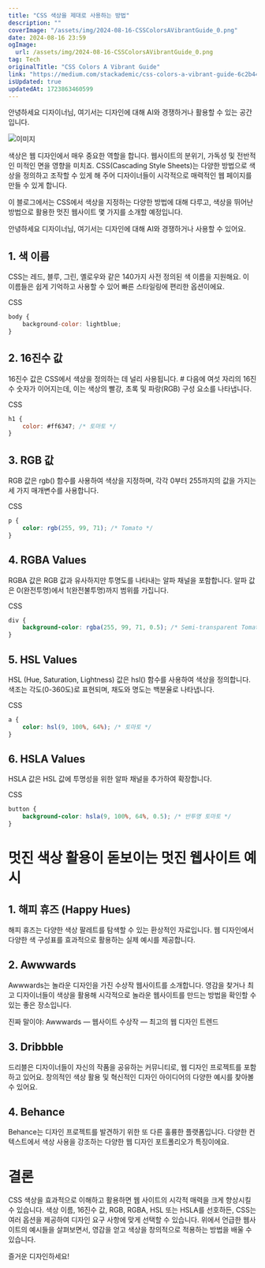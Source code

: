 ```yaml
---
title: "CSS 색상을 제대로 사용하는 방법"
description: ""
coverImage: "/assets/img/2024-08-16-CSSColorsAVibrantGuide_0.png"
date: 2024-08-16 23:59
ogImage: 
  url: /assets/img/2024-08-16-CSSColorsAVibrantGuide_0.png
tag: Tech
originalTitle: "CSS Colors A Vibrant Guide"
link: "https://medium.com/stackademic/css-colors-a-vibrant-guide-6c2b44ba135a"
isUpdated: true
updatedAt: 1723863460599
---
```



안녕하세요 디자이너님, 여기서는 디자인에 대해 AI와 경쟁하거나 활용할 수 있는 공간입니다.

![이미지](/assets/img/2024-08-16-CSSColorsAVibrantGuide_0.png)

색상은 웹 디자인에서 매우 중요한 역할을 합니다. 웹사이트의 분위기, 가독성 및 전반적인 미적인 면을 영향을 미치죠. CSS(Cascading Style Sheets)는 다양한 방법으로 색상을 정의하고 조작할 수 있게 해 주어 디자이너들이 시각적으로 매력적인 웹 페이지를 만들 수 있게 합니다.

이 블로그에서는 CSS에서 색상을 지정하는 다양한 방법에 대해 다루고, 색상을 뛰어난 방법으로 활용한 멋진 웹사이트 몇 가지를 소개할 예정입니다.

<div class="content-ad"></div>

안녕하세요 디자이너님, 여기서는 디자인에 대해 AI와 경쟁하거나 사용할 수 있어요.

## 1. 색 이름

CSS는 레드, 블루, 그린, 옐로우와 같은 140가지 사전 정의된 색 이름을 지원해요. 이 이름들은 쉽게 기억하고 사용할 수 있어 빠른 스타일링에 편리한 옵션이에요.

CSS

<div class="content-ad"></div>

```js
body {
    background-color: lightblue;
}
```

## 2. 16진수 값

16진수 값은 CSS에서 색상을 정의하는 데 널리 사용됩니다. # 다음에 여섯 자리의 16진수 숫자가 이어지는데, 이는 색상의 빨강, 초록 및 파랑(RGB) 구성 요소를 나타냅니다.

CSS

<div class="content-ad"></div>

```js
h1 {
    color: #ff6347; /* 토마토 */
}
```

## 3. RGB 값

RGB 값은 rgb() 함수를 사용하여 색상을 지정하며, 각각 0부터 255까지의 값을 가지는 세 가지 매개변수를 사용합니다.

CSS


<div class="content-ad"></div>

```css
p {
    color: rgb(255, 99, 71); /* Tomato */
}
```

## 4. RGBA Values

RGBA 값은 RGB 값과 유사하지만 투명도를 나타내는 알파 채널을 포함합니다. 알파 값은 0(완전투명)에서 1(완전불투명)까지 범위를 가집니다.

CSS


<div class="content-ad"></div>

```css
div {
    background-color: rgba(255, 99, 71, 0.5); /* Semi-transparent Tomato */
}
```

## 5. HSL Values

HSL (Hue, Saturation, Lightness) 값은 hsl() 함수를 사용하여 색상을 정의합니다. 색조는 각도(0-360도)로 표현되며, 채도와 명도는 백분율로 나타냅니다.

CSS


<div class="content-ad"></div>

```css
a {
    color: hsl(9, 100%, 64%); /* 토마토 */
}
```

## 6. HSLA Values

HSLA 값은 HSL 값에 투명성을 위한 알파 채널을 추가하여 확장합니다.

CSS


<div class="content-ad"></div>

```css
button {
    background-color: hsla(9, 100%, 64%, 0.5); /* 반투명 토마토 */
}
```

# 멋진 색상 활용이 돋보이는 멋진 웹사이트 예시

## 1. 해피 휴즈 (Happy Hues)

해피 휴즈는 다양한 색상 팔레트를 탐색할 수 있는 환상적인 자료입니다. 웹 디자인에서 다양한 색 구성표를 효과적으로 활용하는 실제 예시를 제공합니다.

<div class="content-ad"></div>

## 2. Awwwards

Awwwards는 놀라운 디자인을 가진 수상작 웹사이트를 소개합니다. 영감을 찾거나 최고 디자이너들이 색상을 활용해 시각적으로 놀라운 웹사이트를 만드는 방법을 확인할 수 있는 좋은 장소입니다.

진짜 말이야: Awwwards — 웹사이트 수상작 — 최고의 웹 디자인 트렌드

## 3. Dribbble

<div class="content-ad"></div>

드리블은 디자이너들이 자신의 작품을 공유하는 커뮤니티로, 웹 디자인 프로젝트를 포함하고 있어요. 창의적인 색상 활용 및 혁신적인 디자인 아이디어의 다양한 예시를 찾아볼 수 있어요.

## 4. Behance

Behance는 디자인 프로젝트를 발견하기 위한 또 다른 훌륭한 플랫폼입니다. 다양한 컨텍스트에서 색상 사용을 강조하는 다양한 웹 디자인 포트폴리오가 특징이에요.

# 결론

<div class="content-ad"></div>

CSS 색상을 효과적으로 이해하고 활용하면 웹 사이트의 시각적 매력을 크게 향상시킬 수 있습니다. 색상 이름, 16진수 값, RGB, RGBA, HSL 또는 HSLA를 선호하든, CSS는 여러 옵션을 제공하여 디자인 요구 사항에 맞게 선택할 수 있습니다. 위에서 언급한 웹사이트의 예시들을 살펴보면서, 영감을 얻고 색상을 창의적으로 적용하는 방법을 배울 수 있습니다.

즐거운 디자인하세요!